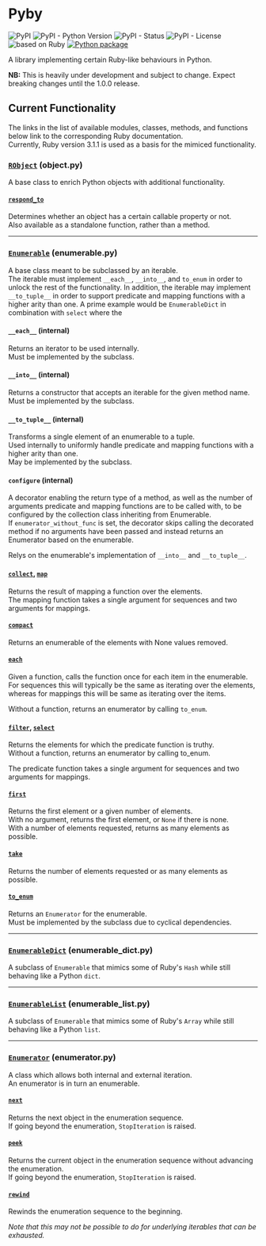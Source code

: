 # Pyby

![PyPI](https://img.shields.io/pypi/v/pyby)
![PyPI - Python Version](https://img.shields.io/pypi/pyversions/pyby)
![PyPI - Status](https://img.shields.io/pypi/status/pyby)
![PyPI - License](https://img.shields.io/pypi/l/pyby)
![based on Ruby](https://img.shields.io/badge/based%20on%20Ruby-3.1.1-red)
[![Python package](https://github.com/DevL/pyby/actions/workflows/python-package.yml/badge.svg)](https://github.com/DevL/pyby/actions/workflows/python-package.yml)


A library implementing certain Ruby-like behaviours in Python.

**NB:** This is heavily under development and subject to change. Expect breaking changes until the 1.0.0 release.

## Current Functionality

The links in the list of available modules, classes, methods, and functions below link to the corresponding Ruby documentation.  
Currently, Ruby version 3.1.1 is used as a basis for the mimiced functionality.

### [`RObject`](https://ruby-doc.org/core-3.1.1/Object.html) (object.py)

A base class to enrich Python objects with additional functionality.

#### [`respond_to`](https://ruby-doc.org/core-3.1.1/Object.html#method-i-respond_to-3F)

Determines whether an object has a certain callable property or not.  
Also available as a standalone function, rather than a method.

---

### [`Enumerable`](https://ruby-doc.org/core-3.1.1/Enumerable.html) (enumerable.py)

A base class meant to be subclassed by an iterable.  
The iterable must implement `__each__`, `__into__`, and `to_enum` in order to unlock the rest of the functionality.
In addition, the iterable may implement `__to_tuple__` in order to support predicate and mapping functions with a higher arity than one. A prime example would be `EnumerableDict` in combination with `select` where the 

#### `__each__` (internal)

Returns an iterator to be used internally.  
Must be implemented by the subclass.

#### `__into__` (internal)

Returns a constructor that accepts an iterable for the given method name.  
Must be implemented by the subclass.

#### `__to_tuple__` (internal)

Transforms a single element of an enumerable to a tuple.  
Used internally to uniformly handle predicate and mapping functions with a higher arity than one.  
May be implemented by the subclass.

#### `configure` (internal)

A decorator enabling the return type of a method, as well as the number of arguments predicate and mapping functions are to be called with, to be configured by the collection class inheriting from Enumerable.  
If `enumerator_without_func` is set, the decorator skips calling the decorated method if no arguments have been passed and instead returns an Enumerator based on the enumerable.

Relys on the enumerable's implementation of `__into__` and `__to_tuple__`.

#### [`collect`](https://ruby-doc.org/core-3.1.1/Enumerable.html#method-i-collect), [`map`](https://ruby-doc.org/core-3.1.1/Enumerable.html#method-i-map)

Returns the result of mapping a function over the elements.  
The mapping function takes a single argument for sequences and two arguments for mappings.

#### [`compact`](https://ruby-doc.org/core-3.1.1/Enumerable.html#method-i-compact)

Returns an enumerable of the elements with None values removed.

#### [`each`](https://ruby-doc.org/core-3.1.1/Enumerable.html#module-Enumerable-label-Enumerable+in+Ruby+Core+Classes)

Given a function, calls the function once for each item in the enumerable.  
For sequences this will typically be the same as iterating over the elements,
whereas for mappings this will be same as iterating over the items.

Without a function, returns an enumerator by calling `to_enum`.

#### [`filter`](https://ruby-doc.org/core-3.1.1/Enumerable.html#method-i-filter), [`select`](https://ruby-doc.org/core-3.1.1/Enumerable.html#method-i-select)

Returns the elements for which the predicate function is truthy.  
Without a function, returns an enumerator by calling to_enum.

The predicate function takes a single argument for sequences and two arguments for mappings.

#### [`first`](https://ruby-doc.org/core-3.1.1/Enumerable.html#method-i-first)

Returns the first element or a given number of elements.  
With no argument, returns the first element, or `None` if there is none.  
With a number of elements requested, returns as many elements as possible.

#### [`take`](https://ruby-doc.org/core-3.1.1/Enumerable.html#method-i-take)

Returns the number of elements requested or as many elements as possible.

#### [`to_enum`](https://ruby-doc.org/core-3.1.1/Object.html#method-i-to_enum)

Returns an `Enumerator` for the enumerable.  
Must be implemented by the subclass due to cyclical dependencies.

---

### [`EnumerableDict`](https://ruby-doc.org/core-3.1.1/Hash.html) (enumerable_dict.py)

A subclass of `Enumerable` that mimics some of Ruby's `Hash` while still behaving like a Python `dict`.

---

### [`EnumerableList`](https://ruby-doc.org/core-3.1.1/Array.html) (enumerable_list.py)

A subclass of `Enumerable` that mimics some of Ruby's `Array` while still behaving like a Python `list`.

---

### [`Enumerator`](https://ruby-doc.org/core-3.1.1/Enumerator.html) (enumerator.py)

A class which allows both internal and external iteration.  
An enumerator is in turn an enumerable.

#### [`next`](https://ruby-doc.org/core-3.1.1/Enumerator.html#method-i-next)

Returns the next object in the enumeration sequence.  
If going beyond the enumeration, `StopIteration` is raised.

#### [`peek`](https://ruby-doc.org/core-3.1.1/Enumerator.html#method-i-peek)

Returns the current object in the enumeration sequence without advancing the enumeration.  
If going beyond the enumeration, `StopIteration` is raised.

#### [`rewind`](https://ruby-doc.org/core-3.1.1/Enumerator.html#method-i-rewind)

Rewinds the enumeration sequence to the beginning.

_Note that this may not be possible to do for underlying iterables that can be exhausted._
